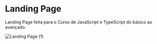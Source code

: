 # Landing Page
Landing Page feita para o  Curso de JavaScript e TypeScript do básico ao avançado.

![Landing Page (1)](https://github.com/luizbrito6/landing-page/assets/112624030/846dd870-3b6c-4047-bf69-8d6c6e3a8681)


